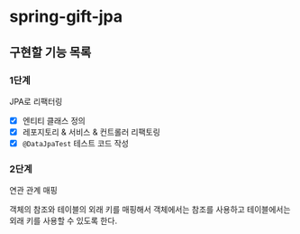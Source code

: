 # spring-gift-jpa

## 구현할 기능 목록

### 1단계

JPA로 리팩터링
   - [x] 엔티티 클래스 정의
   - [x] 레포지토리 & 서비스 & 컨트롤러 리팩토링
   - [x] `@DataJpaTest` 테스트 코드 작성

### 2단계

연관 관계 매핑

객체의 참조와 테이블의 외래 키를 매핑해서 객체에서는 참조를 사용하고 테이블에서는 외래 키를 사용할 수 있도록 한다.
   
